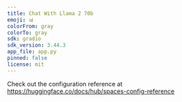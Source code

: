 ```yaml
---
title: Chat With Llama 2 70b
emoji: 📊
colorFrom: gray
colorTo: gray
sdk: gradio
sdk_version: 3.44.3
app_file: app.py
pinned: false
license: mit
---
```


Check out the configuration reference at https://huggingface.co/docs/hub/spaces-config-reference
